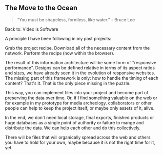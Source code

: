 ## The Move to the Ocean

> “You must be shapeless, formless, like water.” - Bruce Lee

Back to: Video is Software

A principle I have been following in my past projects:  

Grab the project recipe.
Download all of the necessary content from the network.
Perform the recipe (now within the browser).

The result of this information architecture will be some form of "responsive performance". Designs can be defined relative in terms of its aspect ratios and sizes, we have already seen it in the evolution of responsive websites. The missing part of this framework is only: how to handle the timing of each content? That's it. That is the only piece missing in the puzzle.

This way, you can implement files into your project and become part of preserving the data over time. Or, if I find something valuable on the web or for example in my prototype for media archeology, collaborators or other people can help to keep the project itself, or maybe only assets of it, alive.

In the end, we don't need local storage, final exports, finished products or huge databases as a single point of authority or failure to mange and distribute the data. We can help each other and do this collectively.

There will be files that will organically spread across the web and others you have to hold for your own, maybe because it is not the right time for it, yet.
